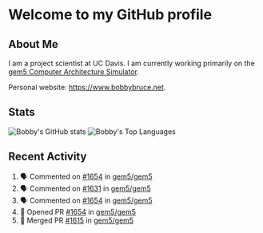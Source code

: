 # Welcome to my GitHub profile

## About Me

I am a project scientist at UC Davis. I am currently working primarily on the [gem5 Computer Architecture Simulator](https://github.com/gem5).

Personal website: <https://www.bobbybruce.net>.

## Stats

![Bobby's GitHub stats](https://github-readme-stats.vercel.app/api?username=bobbyrbruce&show_icons=true&theme=responsive&include_all_commits=true&count_private=true&show=reviews&disable_animations=true)
![Bobby's Top Languages ](https://github-readme-stats.vercel.app/api/top-langs/?username=bobbyrbruce&layout=compact&theme=responsive&count_private=true&langs_count=10&disable_animations=true)

## Recent Activity

<!--START_SECTION:activity-->
1. 🗣 Commented on [#1654](https://github.com/gem5/gem5/pull/1654#issuecomment-2404016555) in [gem5/gem5](https://github.com/gem5/gem5)
2. 🗣 Commented on [#1631](https://github.com/gem5/gem5/pull/1631#issuecomment-2404007772) in [gem5/gem5](https://github.com/gem5/gem5)
3. 🗣 Commented on [#1654](https://github.com/gem5/gem5/pull/1654#issuecomment-2403847113) in [gem5/gem5](https://github.com/gem5/gem5)
4. 💪 Opened PR [#1654](https://github.com/gem5/gem5/pull/1654) in [gem5/gem5](https://github.com/gem5/gem5)
5. 🎉 Merged PR [#1615](https://github.com/gem5/gem5/pull/1615) in [gem5/gem5](https://github.com/gem5/gem5)
<!--END_SECTION:activity-->

